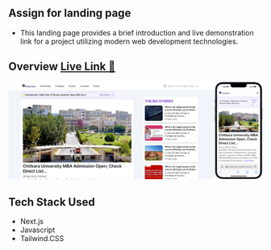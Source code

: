 ## Assign for landing page

- This landing page provides a brief introduction and live demonstration link for a project utilizing modern web development technologies.

## Overview [Live Link 🚀](https://kollege-apply-landing.vercel.app/)

[![Alt text](/public/portfolio.jpg)](https://kollege-apply-landing.vercel.app/)

## Tech Stack Used

- Next.js
- Javascript
- Tailwind.CSS
